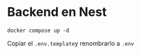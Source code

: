 # Backend en Nest

```docker compose up -d```

Copiar el ```.env.template```y renombrarlo a ```.env```